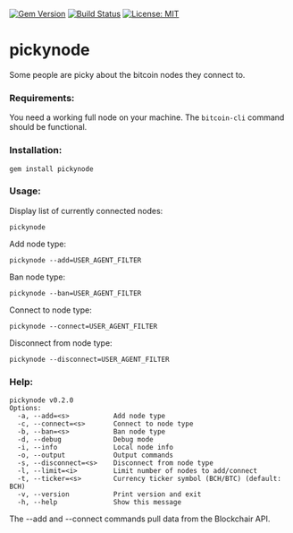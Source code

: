 [![Gem Version](https://badge.fury.io/rb/pickynode.svg)](https://badge.fury.io/rb/pickynode) [![Build Status](https://app.travis-ci.com/zquestz/pickynode.svg?branch=master&status=passed)](https://app.travis-ci.com/github/zquestz/pickynode) [![License: MIT](https://img.shields.io/badge/License-MIT-yellow.svg)](https://opensource.org/licenses/MIT)
# pickynode

Some people are picky about the bitcoin nodes they connect to.

### Requirements:

You need a working full node on your machine. The `bitcoin-cli` command should be functional.

### Installation:

```
gem install pickynode
```

### Usage:

Display list of currently connected nodes:

```
pickynode
```

Add node type:
```
pickynode --add=USER_AGENT_FILTER
```

Ban node type:
```
pickynode --ban=USER_AGENT_FILTER
```

Connect to node type:
```
pickynode --connect=USER_AGENT_FILTER
```

Disconnect from node type:

```
pickynode --disconnect=USER_AGENT_FILTER
```

### Help:

```
pickynode v0.2.0
Options:
  -a, --add=<s>           Add node type
  -c, --connect=<s>       Connect to node type
  -b, --ban=<s>           Ban node type
  -d, --debug             Debug mode
  -i, --info              Local node info
  -o, --output            Output commands
  -s, --disconnect=<s>    Disconnect from node type
  -l, --limit=<i>         Limit number of nodes to add/connect
  -t, --ticker=<s>        Currency ticker symbol (BCH/BTC) (default: BCH)
  -v, --version           Print version and exit
  -h, --help              Show this message
```

The --add and --connect commands pull data from the Blockchair API.
